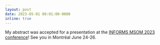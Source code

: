 ```yaml
---
layout: post
date: 2023-05-01 00:01:00-0000
inline: true
---
```


My abstract was accepted for a presentation at the <a href="https://www.mcgill.ca/msom2023/">INFORMS MSOM 2023 conference</a>! See you in Montréal June 24-26.
